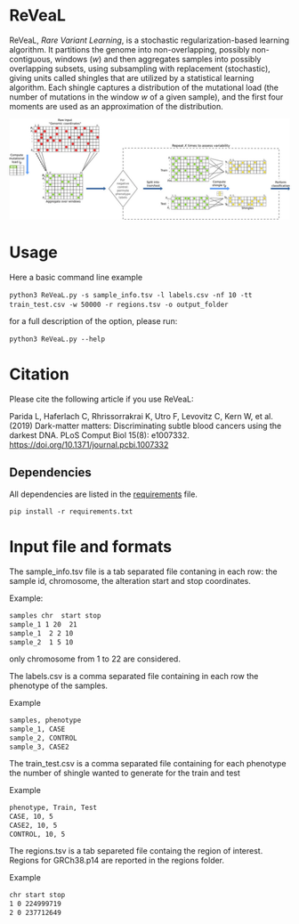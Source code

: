 # ReVeaL

ReVeaL, _Rare Variant Learning_, is a stochastic regularization-based learning algorithm. It partitions the genome into non-overlapping, possibly non-contiguous, windows (_w_) and then aggregates samples into possibly overlapping subsets, using subsampling with replacement (stochastic), giving units called shingles that are utilized by a statistical learning algorithm. Each shingle captures a distribution of the mutational load (the number of mutations in the window _w_ of a given sample), and the first four moments are used as an approximation of the distribution.

![Flowchart of ReVeaL](flowchart.jpg)

# Usage
Here a basic command line example

`python3 ReVeaL.py -s sample_info.tsv -l labels.csv -nf 10 -tt train_test.csv -w 50000 -r regions.tsv -o output_folder`

for a full description of the option, please run:

`python3 ReVeaL.py --help`

# Citation

Please cite the following article if you use ReVeaL:

Parida L, Haferlach C, Rhrissorrakrai K, Utro F, Levovitz C, Kern W, et al. (2019) Dark-matter matters: Discriminating subtle blood cancers using the darkest DNA. PLoS Comput Biol 15(8): e1007332. https://doi.org/10.1371/journal.pcbi.1007332

## Dependencies
All dependencies are listed in the [requirements](requirements.txt) file. 

```
pip install -r requirements.txt
```

# Input file and formats

The sample_info.tsv file is a tab separated file contaning in each row: the sample id, chromosome, the alteration start and stop coordinates.

Example:

```
samples chr  start stop
sample_1 1 20  21
sample_1  2 2 10
sample_2  1 5 10
```

only chromosome from 1 to 22 are considered.

The labels.csv is a comma separated file containing in each row the phenotype of the samples.

Example

```
samples, phenotype
sample_1, CASE
sample_2, CONTROL
sample_3, CASE2
```

The train_test.csv is a comma separated file containing for each phenotype the number of shingle wanted to generate for the train and test

Example

```
phenotype, Train, Test
CASE, 10, 5 
CASE2, 10, 5 
CONTROL, 10, 5
```
The regions.tsv is a tab separeted file containg the region of interest. Regions for GRCh38.p14 are reported in the regions folder.

Example

```
chr start stop
1 0 224999719
2 0 237712649
```

